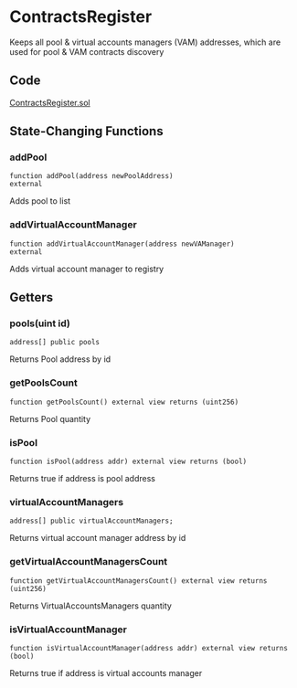# ContractsRegister

Keeps all pool & virtual accounts managers (VAM) addresses, which are used for pool & VAM contracts discovery

## Code

[ContractsRegister.sol](https://github.com/Gearbox-protocol/gearbox-contracts/blob/master/contracts/core/ContractsRegister.sol)

## State-Changing Functions

### addPool

```
function addPool(address newPoolAddress) 
external
```

Adds pool to list&#x20;

### addVirtualAccountManager

```
function addVirtualAccountManager(address newVAManager)
external
```

 Adds virtual account manager to registry

## Getters

### pools(uint id)

```
address[] public pools
```

 Returns Pool address by id

### getPoolsCount

```
function getPoolsCount() external view returns (uint256)
```

 Returns Pool quantity

### isPool

```
function isPool(address addr) external view returns (bool)
```

 Returns true if address is pool address

### virtualAccountManagers

```
address[] public virtualAccountManagers;
```

 Returns virtual account manager address by id

### getVirtualAccountManagersCount

```
function getVirtualAccountManagersCount() external view returns (uint256)
```

 Returns VirtualAccountsManagers quantity

### isVirtualAccountManager

```
function isVirtualAccountManager(address addr) external view returns (bool)
```

 Returns true if address is virtual accounts manager

##
